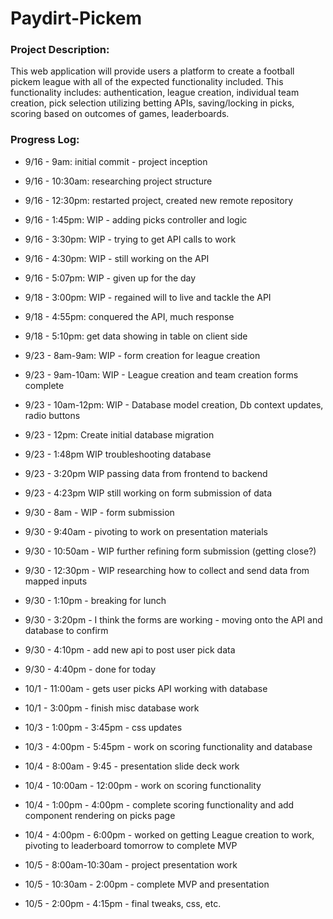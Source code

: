 # Paydirt-Pickem

### Project Description:
This web application will provide users a platform to create a football pickem league with all of the expected functionality included. This functionality includes: authentication, league creation, individual team creation, pick selection utilizing betting APIs, saving/locking in picks, scoring based on outcomes of games, leaderboards.

### Progress Log: 
- 9/16 - 9am: initial commit - project inception 
- 9/16 - 10:30am: researching project structure
- 9/16 - 12:30pm: restarted project, created new remote repository
- 9/16 - 1:45pm: WIP - adding picks controller and logic
- 9/16 - 3:30pm: WIP - trying to get API calls to work
- 9/16 - 4:30pm: WIP - still working on the API
- 9/16 - 5:07pm: WIP - given up for the day

- 9/18 - 3:00pm: WIP - regained will to live and tackle the API
- 9/18 - 4:55pm: conquered the API, much response
- 9/18 - 5:10pm: get data showing in table on client side

- 9/23 - 8am-9am: WIP - form creation for league creation
- 9/23 - 9am-10am: WIP - League creation and team creation forms complete
- 9/23 - 10am-12pm: WIP - Database model creation, Db context updates, radio buttons
- 9/23 - 12pm: Create initial database migration
- 9/23 - 1:48pm WIP troubleshooting database
- 9/23 - 3:20pm WIP passing data from frontend to backend
- 9/23 - 4:23pm WIP still working on form submission of data

- 9/30 - 8am - WIP - form submission
- 9/30 - 9:40am - pivoting to work on presentation materials
- 9/30 - 10:50am - WIP further refining form submission (getting close?)
- 9/30 - 12:30pm - WIP researching how to collect and send data from mapped inputs
- 9/30 - 1:10pm - breaking for lunch
- 9/30 - 3:20pm - I think the forms are working - moving onto the API and database to confirm 
- 9/30 - 4:10pm - add new api to post user pick data
- 9/30 - 4:40pm - done for today

- 10/1 - 11:00am - gets user picks API working with database 
- 10/1 - 3:00pm - finish misc database work

- 10/3 - 1:00pm - 3:45pm - css updates
- 10/3 - 4:00pm - 5:45pm - work on scoring functionality and database

- 10/4 - 8:00am - 9:45 - presentation slide deck work
- 10/4 - 10:00am - 12:00pm - work on scoring functionality
- 10/4 - 1:00pm - 4:00pm - complete scoring functionality and add component rendering on picks page
- 10/4 - 4:00pm - 6:00pm - worked on getting League creation to work, pivoting to leaderboard tomorrow to complete MVP

- 10/5 - 8:00am-10:30am - project presentation work
- 10/5 - 10:30am - 2:00pm - complete MVP and presentation
- 10/5 - 2:00pm - 4:15pm - final tweaks, css, etc.
